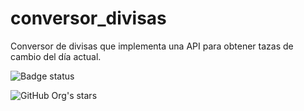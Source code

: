 # conversor_divisas

Conversor de divisas que implementa una API para obtener tazas de cambio del día actual.

![Badge status](https://img.shields.io/badge/status-first%20deployment-green)

![GitHub Org's stars](https://img.shields.io/badge/version-1.0-blue)
